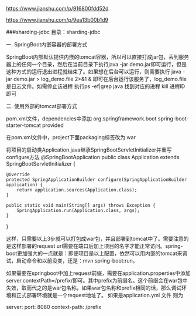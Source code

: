 https://www.jianshu.com/p/916800fdd52d  


https://www.jianshu.com/p/9ea13b00b1d9


###sharding-jdbc
  目录：sharding-jdbc



一. SpringBoot内嵌容器的部署方式

SpringBoot内部默认提供内嵌的tomcat容器，所以可以直接打成jar包，丢到服务器上的任何一个目录，然后在当前目录下执行java -jar demo.jar即可运行，但是这种方式的运行退出进程就结束了。如果想在后台可以运行，则需要执行 java -jar demo.jar > log_demo.file 2>&1 & 即可在后台运行该服务了，log_demo.file是日志文件。如需停止该进程 执行ps -ef|grep java 找到对应的进程 kill 进程ID 即可

二. 使用外部的tomcat部署方式

pom.xml文件，dependencies中添加
<dependency>
        <groupId>org.springframework.boot</groupId>
        <artifactId>spring-boot-starter-tomcat</artifactId>
        <scope>provided</scope>
</dependency>

在pom.xml文件中，project下面packaging标签改为
<packaging>war</packaging>

将项目的启动类Application.java继承SpringBootServletInitializer并重写configure方法
@SpringBootApplication
public class Application extends SpringBootServletInitializer {

    @Override
    protected SpringApplicationBuilder configure(SpringApplicationBuilder application) {
        return application.sources(Application.class);
    }

    public static void main(String[] args) throws Exception {
        SpringApplication.run(Application.class, args);
    }

}

这样，只需要以上3步就可以打包成war包，并且部署到tomcat中了。需要注意的是这样部署的request url需要在端口后加上项目的名字才能正常访问。spring-boot更加强大的一点就是：即便项目是以上配置，依然可以用内嵌的tomcat来调试，启动命令和以前没变，还是：mvn spring-boot:run。

如果需要在springboot中加上request前缀，需要在application.properties中添加server.contextPath=/prefix/即可。其中prefix为前缀名。这个前缀会在war包中失效，取而代之的是war包名称，如果war包名称和prefix相同的话，那么调试环境和正式部署环境就是一个request地址了。
如果是application.yml 文件 则为

server:
  port: 8080
  context-path: /prefix
